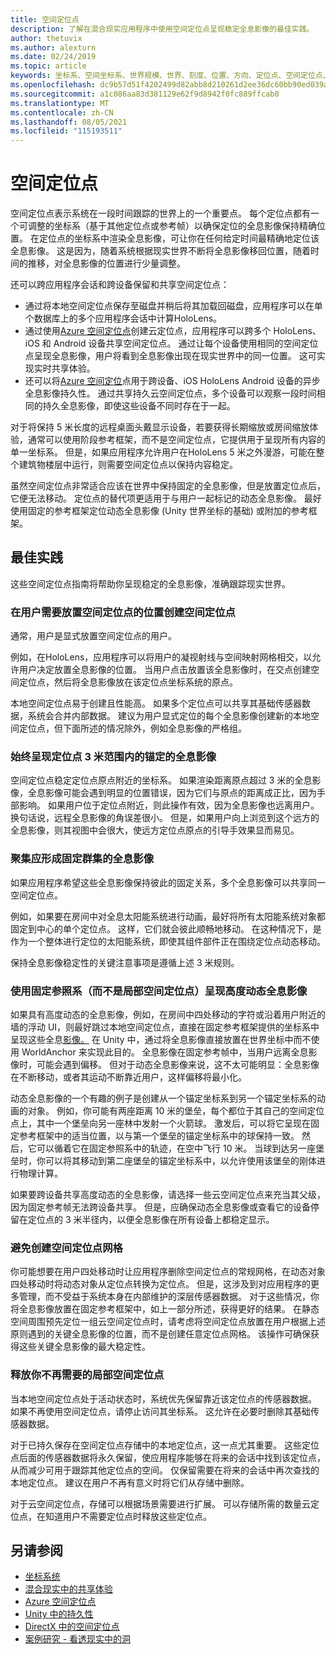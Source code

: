 ```yaml
---
title: 空间定位点
description: 了解在混合现实应用程序中使用空间定位点呈现稳定全息影像的最佳实践。
author: thetuvix
ms.author: alexturn
ms.date: 02/24/2019
ms.topic: article
keywords: 坐标系、空间坐标系、世界规模、世界、刻度、位置、方向、定位点、空间定位点、世界锁定、世界锁定、持久性、共享、混合现实头戴显示设备、Windows 混合现实头戴显示设备、虚拟现实头戴显示设备、HoloLens
ms.openlocfilehash: dc9b57d51f4202499d82abb8d210261d2ee36dc60bb90ed039a7554f82af79a0
ms.sourcegitcommit: a1c086aa83d381129e62f9d8942f0fc889ffcab0
ms.translationtype: MT
ms.contentlocale: zh-CN
ms.lasthandoff: 08/05/2021
ms.locfileid: "115193511"
---
```

# <a name="spatial-anchors"></a>空间定位点

空间定位点表示系统在一段时间跟踪的世界上的一个重要点。 每个定位点都有一个[](coordinate-systems.md)可调整的坐标系（基于其他定位点或参考帧）以确保定位的全息影像保持精确位置。  在定位点的坐标系中渲染全息影像，可让你在任何给定时间最精确地定位该全息影像。 这是因为，随着系统根据现实世界不断将全息影像移回位置，随着时间的推移，对全息影像的位置进行少量调整。

还可以跨应用程序会话和跨设备保留和共享空间定位点：
* 通过将本地空间定位点保存至磁盘并稍后将其加载回磁盘，应用程序可以在单个数据库上的多个应用程序会话中计算HoloLens。
* 通过使用<a href="/azure/spatial-anchors/overview" target="_blank">Azure 空间定位点</a>创建云定位点，应用程序可以跨多个 HoloLens、iOS 和 Android 设备共享空间定位点。 通过让每个设备使用相同的空间定位点呈现全息影像，用户将看到全息影像出现在现实世界中的同一位置。 这可实现实时共享体验。
* 还可以将<a href="/azure/spatial-anchors/overview" target="_blank">Azure 空间定位</a>点用于跨设备、iOS HoloLens Android 设备的异步全息影像持久性。 通过共享持久云空间定位点，多个设备可以观察一段时间相同的持久全息影像，即使这些设备不同时存在于一起。

对于将保持 5 米长度的远程桌面头戴显示设备，若要获得长期缩放或房间缩放体验，通常可以使用阶段参考框架，而不是[](coordinate-systems.md#stage-frame-of-reference)空间定位点，它提供用于呈现所有内容的单一坐标系。 但是，如果应用程序允许用户在HoloLens 5 米之外漫游，可能在整个建筑物楼层中运行，则需要空间定位点以保持内容稳定。

虽然空间定位点非常适合应该在世界中保持固定的全息影像，但是放置定位点后，它便无法移动。 定位点的替代项更适用于与用户一起标记的动态全息影像。 最好使用固定的参考框架定位动态全息影像 (Unity 世界坐标的基础) 或附加的参考框架。

## <a name="best-practices"></a>最佳实践

这些空间定位点指南将帮助你呈现稳定的全息影像，准确跟踪现实世界。

### <a name="create-spatial-anchors-where-users-place-them"></a>在用户需要放置空间定位点的位置创建空间定位点

通常，用户是显式放置空间定位点的用户。

例如，在HoloLens，应用程序可以将用户的凝视射线与空间映射网格相交，[](gaze-and-commit.md)以允许用户决定放置[](spatial-mapping.md)全息影像的位置。 当用户点击放置该全息影像时，在交点创建空间定位点，然后将全息影像放在该定位点坐标系统的原点。

本地空间定位点易于创建且性能高。 如果多个定位点可以共享其基础传感器数据，系统会合并内部数据。 建议为用户显式定位的每个全息影像创建新的本地空间定位点，但下面所述的情况除外，例如全息影像的严格组。

### <a name="always-render-anchored-holograms-within-3-meters-of-their-anchor"></a>始终呈现定位点 3 米范围内的锚定的全息影像

空间定位点稳定定位点原点附近的坐标系。 如果渲染距离原点超过 3 米的全息影像，全息影像可能会遇到明显的位置错误，因为它们与原点的距离成正比，因为手部影响。 如果用户位于定位点附近，则此操作有效，因为全息影像也远离用户。 换句话说，远程全息影像的角误差很小。 但是，如果用户向上浏览到这个远方的全息影像，则其视图中会很大，使远方定位点原点的引导手效果显而易见。

### <a name="group-holograms-that-should-form-a-rigid-cluster"></a>聚集应形成固定群集的全息影像

如果应用程序希望这些全息影像保持彼此的固定关系，多个全息影像可以共享同一空间定位点。

例如，如果要在房间中对全息太阳能系统进行动画，最好将所有太阳能系统对象都固定到中心的单个定位点。 这样，它们就会彼此顺畅地移动。 在这种情况下，是作为一个整体进行定位的太阳能系统，即使其组件部件正在围绕定位点动态移动。

保持全息影像稳定性的关键注意事项是遵循上述 3 米规则。

### <a name="render-highly-dynamic-holograms-using-the-stationary-frame-of-reference-instead-of-a-local-spatial-anchor"></a>使用固定参照系（而不是局部空间定位点）呈现高度动态全息影像

如果具有高度动态的全息影像，例如，在房间中四处移动的字符或沿着用户附近的墙的浮动 UI，则最好跳过本地空间定位点，直接在固定参考框架提供的坐标系中呈现这些全息[影像。](coordinate-systems.md#stationary-frame-of-reference) 在 Unity 中，通过将全息影像直接放置在世界坐标中而不使用 WorldAnchor 来实现此目的。 全息影像在固定参考帧中，当用户远离全息影像时，可能会遇到偏移。 但对于动态全息影像来说，这不太可能明显：全息影像在不断移动，或者其运动不断靠近用户，这样偏移将最小化。

动态全息影像的一个有趣的例子是创建从一个锚定坐标系到另一个锚定坐标系的动画的对象。 例如，你可能有两座距离 10 米的堡垒，每个都位于其自己的空间定位点上，其中一个堡垒向另一座林中发射一个火箭球。 激发后，可以将它呈现在固定参考框架中的适当位置，以与第一个堡垒的锚定坐标系中的球保持一致。 然后，它可以循着它在固定参照系中的轨迹，在空中飞行 10 米。 当球到达另一座堡垒时，你可以将其移动到第二座堡垒的锚定坐标系中，以允许使用该堡垒的刚体进行物理计算。

如果要跨设备共享高度动态的全息影像，请选择一些云空间定位点来充当其父级，因为固定参考帧无法跨设备共享。  但是，应确保动态全息影像或查看它的设备停留在定位点的 3 米半径内，以便全息影像在所有设备上都稳定显示。

### <a name="avoid-creating-a-grid-of-spatial-anchors"></a>避免创建空间定位点网格

你可能想要在用户四处移动时让应用程序删除空间定位点的常规网格，在动态对象四处移动时将动态对象从定位点转换为定位点。 但是，这涉及到对应用程序的更多管理，而不受益于系统本身在内部维护的深层传感器数据。 对于这些情况，你将全息影像放置在固定参考框架中，如上一部分所述，获得更好的结果。
在静态空间周围预先定位一组云空间定位点时，请考虑将空间定位点放置在用户根据上述原则遇到的关键全息影像的位置，而不是创建任意定位点网格。 该操作可确保获得这些关键全息影像的最大稳定性。

### <a name="release-local-spatial-anchors-you-no-longer-need"></a>释放你不再需要的局部空间定位点

当本地空间定位点处于活动状态时，系统优先保留靠近该定位点的传感器数据。 如果不再使用空间定位点，请停止访问其坐标系。 这允许在必要时删除其基础传感器数据。

对于已持久保存在空间定位点存储中的本地定位点，这一点尤其重要。 这些定位点后面的传感器数据将永久保留，使应用程序能够在将来的会话中找到该定位点，从而减少可用于跟踪其他定位点的空间。 仅保留需要在将来的会话中再次查找的本地定位点。 建议在用户不再有意义时将它们从存储中删除。

对于云空间定位点，存储可以根据场景需要进行扩展。 可以存储所需的数量云定位点，在知道用户不需要定位点时释放这些定位点。

## <a name="see-also"></a>另请参阅

* [坐标系统](coordinate-systems.md)
* [混合现实中的共享体验](../develop/platform-capabilities-and-apis/shared-experiences-in-mixed-reality.md)
* <a href="/azure/spatial-anchors" target="_blank">Azure 空间定位点</a>
* [Unity 中的持久性](../develop/unity/persistence-in-unity.md)
* [DirectX 中的空间定位点](../develop/native/coordinate-systems-in-directx.md#place-holograms-in-the-world-using-spatial-anchors)
* [案例研究 - 看透现实中的洞](../out-of-scope/case-study-looking-through-holes-in-your-reality.md)